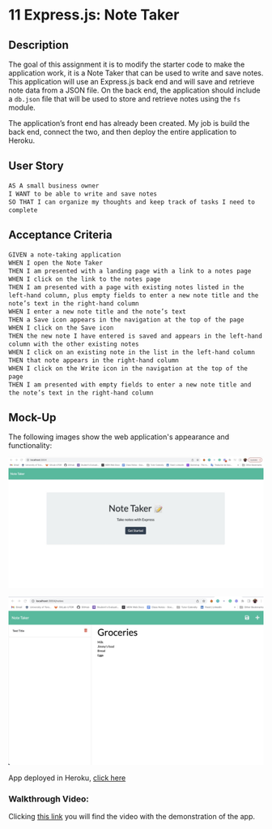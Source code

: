 # 11 Express.js: Note Taker

## Description

The goal of this assignment it is to modify the starter code to make the application work, it is a Note Taker that can be used to write and save notes. This application will use an Express.js back end and will save and retrieve note data from a JSON file.
On the back end, the application should include a `db.json` file that will be used to store and retrieve notes using the `fs` module.

The application’s front end has already been created. My job is build the back end, connect the two, and then deploy the entire application to Heroku.


## User Story

```
AS A small business owner
I WANT to be able to write and save notes
SO THAT I can organize my thoughts and keep track of tasks I need to complete
```


## Acceptance Criteria

```
GIVEN a note-taking application
WHEN I open the Note Taker
THEN I am presented with a landing page with a link to a notes page
WHEN I click on the link to the notes page
THEN I am presented with a page with existing notes listed in the left-hand column, plus empty fields to enter a new note title and the note’s text in the right-hand column
WHEN I enter a new note title and the note’s text
THEN a Save icon appears in the navigation at the top of the page
WHEN I click on the Save icon
THEN the new note I have entered is saved and appears in the left-hand column with the other existing notes
WHEN I click on an existing note in the list in the left-hand column
THEN that note appears in the right-hand column
WHEN I click on the Write icon in the navigation at the top of the page
THEN I am presented with empty fields to enter a new note title and the note’s text in the right-hand column
```


## Mock-Up

The following images show the web application's appearance and functionality:

![index](./images/note-taker-1.jpeg)

![Note taker](./images/note-taker-2.jpeg)

App deployed in Heroku, [click here](https://secret-atoll-58030.herokuapp.com/)


### Walkthrough Video:

Clicking [this link](https://loom.com/share/2222333be6de4a3398be4cd2cd3751a5) you will find the video with the demonstration of the app.